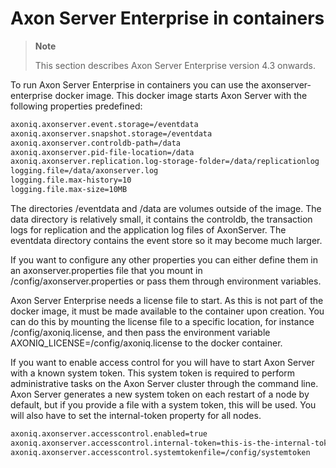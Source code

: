 # Axon Server Enterprise in containers 

> **Note**
>
> This section describes Axon Server Enterprise version 4.3 onwards.
>
To run Axon Server Enterprise in containers you can use the axonserver-enterprise docker image. 
This docker image starts Axon Server with the following properties predefined:

````bash
axoniq.axonserver.event.storage=/eventdata
axoniq.axonserver.snapshot.storage=/eventdata
axoniq.axonserver.controldb-path=/data
axoniq.axonserver.pid-file-location=/data
axoniq.axonserver.replication.log-storage-folder=/data/replicationlog
logging.file=/data/axonserver.log
logging.file.max-history=10
logging.file.max-size=10MB
````
The directories /eventdata and /data are volumes outside of the image. The data directory is relatively small, it 
contains the controldb, the transaction logs for replication and the application log files of AxonServer. The eventdata 
directory contains the event store so it may become much larger. 

If you want to configure any other properties you can either define them in an axonserver.properties
file that you mount in /config/axonserver.properties or pass them through environment variables.  

Axon Server Enterprise needs a license file to start. As this is not part of the docker image, it must be made available
to the container upon creation. You can do this by mounting the license file to a specific location, for instance /config/axoniq.license, 
and then pass the environment variable AXONIQ_LICENSE=/config/axoniq.license to the docker container.

If you want to enable access control for you will have to start Axon Server with a known system token. This system token 
is required to perform administrative tasks on the Axon Server cluster through the command line. Axon Server generates a new
system token on each restart of a node by default, but if you provide a file with a system token, this will be used.
You will also have to set the internal-token property for all nodes.
```bash
axoniq.axonserver.accesscontrol.enabled=true
axoniq.axonserver.accesscontrol.internal-token=this-is-the-internal-token-for-axonserver
axoniq.axonserver.accesscontrol.systemtokenfile=/config/systemtoken
```
     

